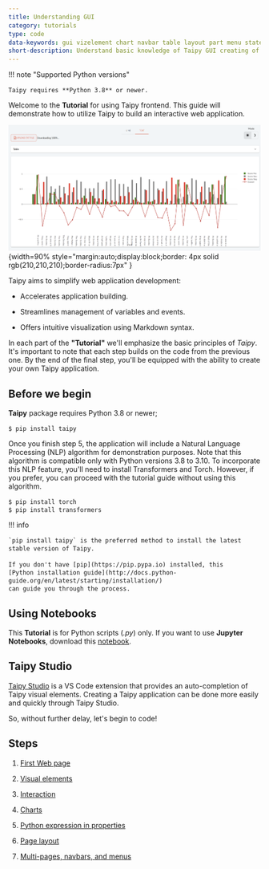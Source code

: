 ```yaml
---
title: Understanding GUI
category: tutorials
type: code
data-keywords: gui vizelement chart navbar table layout part menu state multi-page callback markdown
short-description: Understand basic knowledge of Taipy GUI creating of a multi-page NLP application.
---
```

!!! note "Supported Python versions"

    Taipy requires **Python 3.8** or newer.

Welcome to the **Tutorial** for using Taipy frontend. This guide will demonstrate how to utilize
Taipy to build an interactive web application.

![GUI application](step_07/images/result.png){width=90% style="margin:auto;display:block;border: 4px solid rgb(210,210,210);border-radius:7px" }

Taipy aims to simplify web application development:

- Accelerates application building.

- Streamlines management of variables and events.

- Offers intuitive visualization using Markdown syntax.

In each part of the **"Tutorial"** we'll emphasize the basic principles of *Taipy*. It's
important to note that each step builds on the code from the previous one. By the end of the
final step, you'll be equipped with the ability to create your own Taipy application.

## Before we begin

**Taipy** package requires Python 3.8 or newer;

``` console
$ pip install taipy
```

Once you finish step 5, the application will include a Natural Language Processing (NLP) algorithm
for demonstration purposes. Note that this algorithm is compatible only with Python versions 3.8
to 3.10. To incorporate this NLP feature, you'll need to install Transformers and Torch.
However, if you prefer, you can proceed with the tutorial guide without using this algorithm.

``` console
$ pip install torch
$ pip install transformers
```

!!! info

    `pip install taipy` is the preferred method to install the latest stable version of Taipy.

    If you don't have [pip](https://pip.pypa.io) installed, this
    [Python installation guide](http://docs.python-guide.org/en/latest/starting/installation/)
    can guide you through the process.

## Using Notebooks

This **Tutorial** is for Python scripts (*.py*) only. If you want to use **Jupyter Notebooks**,
download this [notebook](./tutorial.ipynb).

## Taipy Studio

[Taipy Studio](../../../manuals/studio/index.md) is a VS Code extension that provides an
auto-completion of Taipy visual elements. Creating a Taipy application can be done more easily
and quickly through Taipy Studio.

So, without further delay, let's begin to code!

## Steps

1. [First Web page](step_01/step_01.md)

2. [Visual elements](step_02/step_02.md)

3. [Interaction](step_03/step_03.md)

4. [Charts](step_04/step_04.md)

5. [Python expression in properties](step_05/step_05.md)

6. [Page layout](step_06/step_06.md)

7. [Multi-pages, navbars, and menus](step_07/step_07.md)
